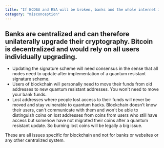 ```yaml
---
title: "If ECDSA and RSA will be broken, banks and the whole internet is broken, Blockchain is the least we’ll need to worry about then."
category: "misconception"
---
```


## Banks are centralized and can therefore unilaterally upgrade their cryptography. Bitcoin is decentralized and would rely on all users individually upgrading.

- Updating the signature scheme will need consensus in the sense that all nodes need to update after implementation of a quantum resistant signature scheme.
- Users of blockchain will personally need to move their funds from old addresses to new quantum resistant addresses. You won't need to move your bank funds.
- Lost addresses where people lost access to their funds will never be moved and stay vulnerable to quantum hacks. Blockchain doesn't know their users, can't communicate with them and won't be able to distinguish coins on lost addresses from coins from users who still have access but somehow have not migrated their coins after a quantum resistant update. So burning lost coins will be legally a big issue.

These are all issues specific for blockchain and not for banks or websites or any other centralized system. 

